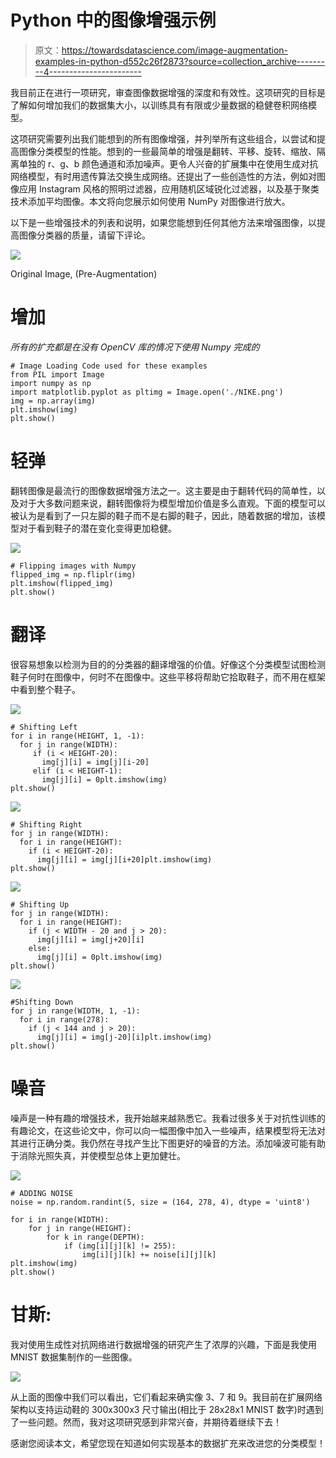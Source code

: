 # Python 中的图像增强示例

> 原文：<https://towardsdatascience.com/image-augmentation-examples-in-python-d552c26f2873?source=collection_archive---------4----------------------->

我目前正在进行一项研究，审查图像数据增强的深度和有效性。这项研究的目标是了解如何增加我们的数据集大小，以训练具有有限或少量数据的稳健卷积网络模型。

这项研究需要列出我们能想到的所有图像增强，并列举所有这些组合，以尝试和提高图像分类模型的性能。想到的一些最简单的增强是翻转、平移、旋转、缩放、隔离单独的 r、g、b 颜色通道和添加噪声。更令人兴奋的扩展集中在使用生成对抗网络模型，有时用遗传算法交换生成网络。还提出了一些创造性的方法，例如对图像应用 Instagram 风格的照明过滤器，应用随机区域锐化过滤器，以及基于聚类技术添加平均图像。本文将向您展示如何使用 NumPy 对图像进行放大。

以下是一些增强技术的列表和说明，如果您能想到任何其他方法来增强图像，以提高图像分类器的质量，请留下评论。

![](img/243186cc1ff52e54ec5aadb3f21172e6.png)

Original Image, (Pre-Augmentation)

# 增加

*所有的扩充都是在没有 OpenCV 库的情况下使用 Numpy 完成的*

```
# Image Loading Code used for these examples
from PIL import Image
import numpy as np
import matplotlib.pyplot as pltimg = Image.open('./NIKE.png')
img = np.array(img)
plt.imshow(img)
plt.show()
```

# 轻弹

翻转图像是最流行的图像数据增强方法之一。这主要是由于翻转代码的简单性，以及对于大多数问题来说，翻转图像将为模型增加价值是多么直观。下面的模型可以被认为是看到了一只左脚的鞋子而不是右脚的鞋子，因此，随着数据的增加，该模型对于看到鞋子的潜在变化变得更加稳健。

![](img/db5480955bbf07688e8c7e06fbbd0e7e.png)

```
# Flipping images with Numpy
flipped_img = np.fliplr(img)
plt.imshow(flipped_img)
plt.show()
```

# 翻译

很容易想象以检测为目的的分类器的翻译增强的价值。好像这个分类模型试图检测鞋子何时在图像中，何时不在图像中。这些平移将帮助它拾取鞋子，而不用在框架中看到整个鞋子。

![](img/c6e425e1253c340b9ba976e85d96e8f7.png)

```
# Shifting Left
for i in range(HEIGHT, 1, -1):
  for j in range(WIDTH):
     if (i < HEIGHT-20):
       img[j][i] = img[j][i-20]
     elif (i < HEIGHT-1):
       img[j][i] = 0plt.imshow(img)
plt.show()
```

![](img/e28b10319fe87a29b5087353b327a358.png)

```
# Shifting Right
for j in range(WIDTH):
  for i in range(HEIGHT):
    if (i < HEIGHT-20):
      img[j][i] = img[j][i+20]plt.imshow(img)
plt.show()
```

![](img/9bcb2433a99cdf080c0933d0f8622bb1.png)

```
# Shifting Up
for j in range(WIDTH):
  for i in range(HEIGHT):
    if (j < WIDTH - 20 and j > 20):
      img[j][i] = img[j+20][i]
    else:
      img[j][i] = 0plt.imshow(img)
plt.show()
```

![](img/d1e477bf22d057d217e342cab22e971e.png)

```
#Shifting Down
for j in range(WIDTH, 1, -1):
  for i in range(278):
    if (j < 144 and j > 20):
      img[j][i] = img[j-20][i]plt.imshow(img)
plt.show()
```

# **噪音**

噪声是一种有趣的增强技术，我开始越来越熟悉它。我看过很多关于对抗性训练的有趣论文，在这些论文中，你可以向一幅图像中加入一些噪声，结果模型将无法对其进行正确分类。我仍然在寻找产生比下图更好的噪音的方法。添加噪波可能有助于消除光照失真，并使模型总体上更加健壮。

![](img/7a3acdc76364a3cb7557cdbd6b6fefef.png)

```
# ADDING NOISE
noise = np.random.randint(5, size = (164, 278, 4), dtype = 'uint8')

for i in range(WIDTH):
    for j in range(HEIGHT):
        for k in range(DEPTH):
            if (img[i][j][k] != 255):
                img[i][j][k] += noise[i][j][k]
plt.imshow(img)
plt.show()
```

# **甘斯:**

我对使用生成性对抗网络进行数据增强的研究产生了浓厚的兴趣，下面是我使用 MNIST 数据集制作的一些图像。

![](img/f8723dbc3ccdb14f537bee405ca7c016.png)

从上面的图像中我们可以看出，它们看起来确实像 3、7 和 9。我目前在扩展网络架构以支持运动鞋的 300x300x3 尺寸输出(相比于 28x28x1 MNIST 数字)时遇到了一些问题。然而，我对这项研究感到非常兴奋，并期待着继续下去！

感谢您阅读本文，希望您现在知道如何实现基本的数据扩充来改进您的分类模型！